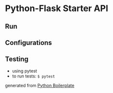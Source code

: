 # Python-Flask Starter API

## Run
## Configurations
## Testing
* using pytest
* to run tests: `$ pytest`

generated from [Python Boilerplate](https://www.python-boilerplate.com/py3+executable)
